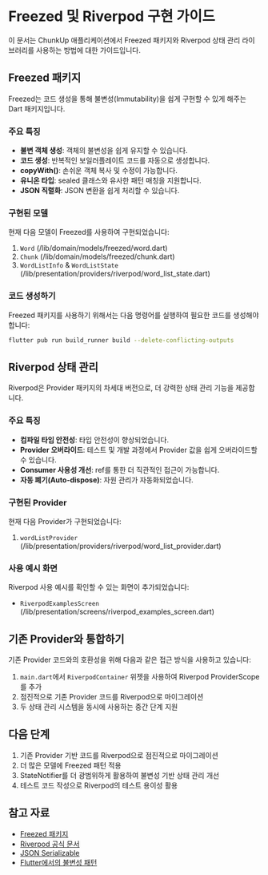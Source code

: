 # Freezed 및 Riverpod 구현 가이드

이 문서는 ChunkUp 애플리케이션에서 Freezed 패키지와 Riverpod 상태 관리 라이브러리를 사용하는 방법에 대한 가이드입니다.

## Freezed 패키지

Freezed는 코드 생성을 통해 불변성(Immutability)을 쉽게 구현할 수 있게 해주는 Dart 패키지입니다.

### 주요 특징

- **불변 객체 생성**: 객체의 불변성을 쉽게 유지할 수 있습니다.
- **코드 생성**: 반복적인 보일러플레이트 코드를 자동으로 생성합니다.
- **copyWith()**: 손쉬운 객체 복사 및 수정이 가능합니다.
- **유니온 타입**: sealed 클래스와 유사한 패턴 매칭을 지원합니다.
- **JSON 직렬화**: JSON 변환을 쉽게 처리할 수 있습니다.

### 구현된 모델

현재 다음 모델이 Freezed를 사용하여 구현되었습니다:

1. `Word` (/lib/domain/models/freezed/word.dart)
2. `Chunk` (/lib/domain/models/freezed/chunk.dart)
3. `WordListInfo` & `WordListState` (/lib/presentation/providers/riverpod/word_list_state.dart)

### 코드 생성하기

Freezed 패키지를 사용하기 위해서는 다음 명령어를 실행하여 필요한 코드를 생성해야 합니다:

```bash
flutter pub run build_runner build --delete-conflicting-outputs
```

## Riverpod 상태 관리

Riverpod은 Provider 패키지의 차세대 버전으로, 더 강력한 상태 관리 기능을 제공합니다.

### 주요 특징

- **컴파일 타임 안전성**: 타입 안전성이 향상되었습니다.
- **Provider 오버라이드**: 테스트 및 개발 과정에서 Provider 값을 쉽게 오버라이드할 수 있습니다.
- **Consumer 사용성 개선**: ref를 통한 더 직관적인 접근이 가능합니다.
- **자동 폐기(Auto-dispose)**: 자원 관리가 자동화되었습니다.

### 구현된 Provider

현재 다음 Provider가 구현되었습니다:

1. `wordListProvider` (/lib/presentation/providers/riverpod/word_list_provider.dart)

### 사용 예시 화면

Riverpod 사용 예시를 확인할 수 있는 화면이 추가되었습니다:

- `RiverpodExamplesScreen` (/lib/presentation/screens/riverpod_examples_screen.dart)

## 기존 Provider와 통합하기

기존 Provider 코드와의 호환성을 위해 다음과 같은 접근 방식을 사용하고 있습니다:

1. `main.dart`에서 `RiverpodContainer` 위젯을 사용하여 Riverpod ProviderScope를 추가
2. 점진적으로 기존 Provider 코드를 Riverpod으로 마이그레이션
3. 두 상태 관리 시스템을 동시에 사용하는 중간 단계 지원

## 다음 단계

1. 기존 Provider 기반 코드를 Riverpod으로 점진적으로 마이그레이션
2. 더 많은 모델에 Freezed 패턴 적용
3. StateNotifier를 더 광범위하게 활용하여 불변성 기반 상태 관리 개선
4. 테스트 코드 작성으로 Riverpod의 테스트 용이성 활용

## 참고 자료

- [Freezed 패키지](https://pub.dev/packages/freezed)
- [Riverpod 공식 문서](https://riverpod.dev/)
- [JSON Serializable](https://pub.dev/packages/json_serializable)
- [Flutter에서의 불변성 패턴](https://codewithandrea.com/articles/flutter-app-architecture-riverpod-introduction/)